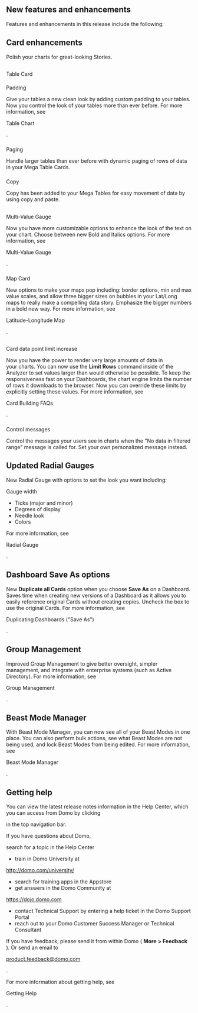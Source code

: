 


 New features and enhancements
--------------------------------

Features and enhancements in this release include the following:


 Card enhancements
-------------------

Polish your charts for great-looking Stories.

##
 Table Card


####
 Padding

Give your tables a new clean look by adding custom padding to your tables. Now you control the look of your tables more than ever before. For more information, see

Table Chart

.

###
 Paging

Handle larger tables than ever before with dynamic paging of rows of data in your Mega Table Cards.

###
 Copy

Copy has been added to your Mega Tables for easy movement of data by using copy and paste.

##
 Multi-Value Gauge

Now you have more customizable options to enhance the look of the text on your chart. Choose between new Bold and Italics options. For more information, see

Multi-Value Gauge

.


###
 Map Card

New options to make your maps pop including: border options, min and max value scales, and allow three bigger sizes on bubbles in your Lat/Long maps to really make a compelling data story. Emphasize the bigger numbers in a bold new way. For more information, see

Latitude-Longitude Map

.

##
 Card data point limit increase

Now you have the power to render very large amounts of data in your charts. You can now use the
 **Limit Rows**
 command inside of the Analyzer to set values larger than would otherwise be possible. To keep the responsiveness fast on your Dashboards, the chart engine limits the number of rows it downloads to the browser. Now you can override these limits by explicitly setting these values. For more information, see

Card Building FAQs

.


###
 Control messages

Control the messages your users see in charts when the "No data in filtered range" message is called for. Set your own personalized message instead.


 Updated Radial Gauges
-----------------------

New Radial Gauge with options to set the look you want including:

 Gauge width
* Ticks (major and minor)
* Degrees of display
* Needle look
* Colors


 For more information, see

Radial Gauge

.

Dashboard Save As options
---------------------------

New
 **Duplicate all Cards**
 option when you choose
 **Save As**
 on a Dashboard. Saves time when creating new versions of a Dashboard as it allows you to easily reference original Cards without creating copies. Uncheck the box to use the original Cards. For more information, see

Duplicating Dashboards ("Save As")

.

Group Management
------------------

Improved Group Management to give better oversight, simpler management, and integrate with enterprise systems (such as Active Directory). For more information, see

Group Management

.

Beast Mode Manager
--------------------

With Beast Mode Manager, you can now see all of your Beast Modes in one place. You can also perform bulk actions, see what Beast Modes are not being used, and lock Beast Modes from being edited. For more information, see

Beast Mode Manager

.

Getting help
--------------

You can view the latest release notes information in the Help Center, which you can access from Domo by clicking

in the top navigation bar.


 If you have questions about Domo,

 search for a topic in the Help Center
* train in Domo University at

http://domo.com/university/
* search for training apps in the Appstore
* get answers in the Domo Community at

https://dojo.domo.com
* contact Technical Support by entering a help ticket in the Domo Support Portal
* reach out to your Domo Customer Success Manager or Technical Consultant

If you have feedback, please send it from within Domo (
 **More**
****> Feedback****
 ). Or send an email to

product.feedback@domo.com

.


 For more information about getting help, see

Getting Help

.

